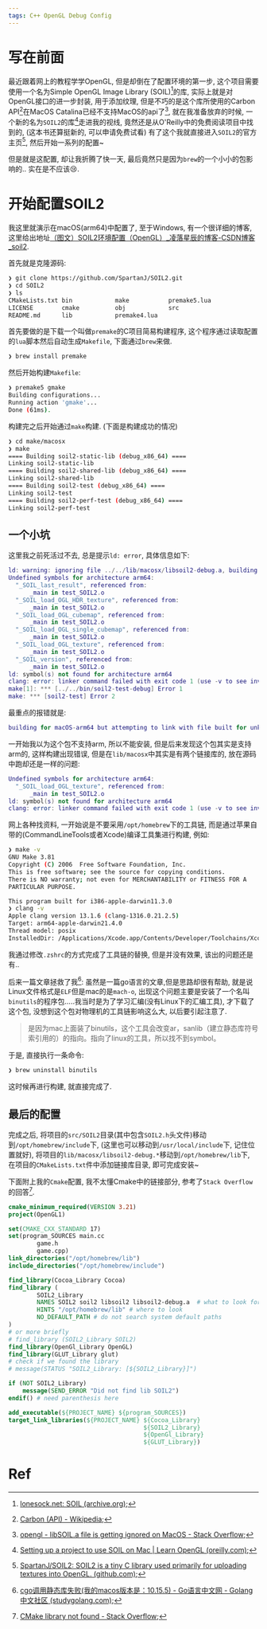 ```yaml
---
tags: C++ OpenGL Debug Config
---
```


# 写在前面



最近跟着网上的教程学学OpenGL, 但是却倒在了配置环境的第一步, 这个项目需要使用一个名为Simple OpenGL Image Library (SOIL)[^1]的库, 实际上就是对OpenGL接口的进一步封装, 用于添加纹理, 但是不巧的是这个库所使用的Carbon API[^3]在MacOS Catalina已经不支持MacOS的api了[^2], 就在我准备放弃的时候, 一个新的名为`SOIL2`的库[^4]走进我的视线, 竟然还是从O'Reilly中的免费阅读项目中找到的, (这本书还算挺新的, 可以申请免费试看) 有了这个我就直接进入`SOIL2`的官方主页[^5], 然后开始一系列的配置~



但是就是这配置, 却让我折腾了快一天, 最后竟然只是因为`brew`的一个小小的包影响的.. 实在是不应该:cry:.

# 开始配置SOIL2

我这里就演示在macOS(arm64)中配置了, 至于Windows, 有一个很详细的博客, 这里给出地址[（图文）SOIL2环境配置（OpenGL）_凌落星辰的博客-CSDN博客_soil2](https://blog.csdn.net/weixin_44165937/article/details/117261166).

首先就是克隆源码:

```bash
❯ git clone https://github.com/SpartanJ/SOIL2.git
❯ cd SOIL2
❯ ls
CMakeLists.txt bin            make           premake5.lua
LICENSE        cmake          obj            src
README.md      lib            premake4.lua
```

首先要做的是下载一个叫做`premake`的C项目简易构建程序, 这个程序通过读取配置的`lua`脚本然后自动生成`Makefile`, 下面通过`brew`来做.

```bash
❯ brew install premake
```

然后开始构建`Makefile`:

```bash
❯ premake5 gmake
Building configurations...
Running action 'gmake'...
Done (61ms).

```

构建完之后开始通过`make`构建. (下面是构建成功的情况)

```bash
❯ cd make/macosx
❯ make
==== Building soil2-static-lib (debug_x86_64) ====
Linking soil2-static-lib
==== Building soil2-shared-lib (debug_x86_64) ====
Linking soil2-shared-lib
==== Building soil2-test (debug_x86_64) ====
Linking soil2-test
==== Building soil2-perf-test (debug_x86_64) ====
Linking soil2-perf-test

```

## 一个小坑

这里我之前死活过不去, 总是提示`ld: error`, 具体信息如下:

```lua
ld: warning: ignoring file ../../lib/macosx/libsoil2-debug.a, building for macOS-arm64 but attempting to link with file built for unknown-unsupported file format ( 0x21 0x3C 0x61 0x72 0x63 0x68 0x3E 0x0A 0x2F 0x20 0x20 0x20 0x20 0x20 0x20 0x20 )
Undefined symbols for architecture arm64:
  "_SOIL_last_result", referenced from:
      _main in test_SOIL2.o
  "_SOIL_load_OGL_HDR_texture", referenced from:
      _main in test_SOIL2.o
  "_SOIL_load_OGL_cubemap", referenced from:
      _main in test_SOIL2.o
  "_SOIL_load_OGL_single_cubemap", referenced from:
      _main in test_SOIL2.o
  "_SOIL_load_OGL_texture", referenced from:
      _main in test_SOIL2.o
  "_SOIL_version", referenced from:
      _main in test_SOIL2.o
ld: symbol(s) not found for architecture arm64
clang: error: linker command failed with exit code 1 (use -v to see invocation)
make[1]: *** [../../bin/soil2-test-debug] Error 1
make: *** [soil2-test] Error 2
```

最重点的报错就是:

```lua
building for macOS-arm64 but attempting to link with file built for unknown-unsupported file format ( 0x21 0x3C 0x61 0x72 0x63 0x68 0x3E 0x0A 0x2F 0x20 0x20 0x20 0x20 0x20 0x20 0x20 )
```

一开始我以为这个包不支持arm, 所以不能安装, 但是后来发现这个包其实是支持arm的, 这样构建出现错误, 但是在`lib/macosx`中其实是有两个链接库的, 放在源码中跑却还是一样的问题:

```lua
Undefined symbols for architecture arm64:
  "_SOIL_load_OGL_texture", referenced from:
      _main in test_SOIL2.o
ld: symbol(s) not found for architecture arm64
clang: error: linker command failed with exit code 1 (use -v to see invocation)

```

网上各种找资料, 一开始说是不要采用`/opt/homebrew`下的工具链, 而是通过苹果自带的(CommandLineTools或者Xcode)编译工具集进行构建, 例如:

```bash
❯ make -v
GNU Make 3.81
Copyright (C) 2006  Free Software Foundation, Inc.
This is free software; see the source for copying conditions.
There is NO warranty; not even for MERCHANTABILITY or FITNESS FOR A
PARTICULAR PURPOSE.

This program built for i386-apple-darwin11.3.0
❯ clang -v
Apple clang version 13.1.6 (clang-1316.0.21.2.5)
Target: arm64-apple-darwin21.4.0
Thread model: posix
InstalledDir: /Applications/Xcode.app/Contents/Developer/Toolchains/XcodeDefault.xctoolchain/usr/bin

```

我通过修改`.zshrc`的方式完成了工具链的替换, 但是并没有效果, 该出的问题还是有..

后来一篇文章拯救了我[^6]: 虽然是一篇go语言的文章,但是思路却很有帮助, 就是说Linux文件格式是`ELF`但是mac的是`mach-o`, 出现这个问题主要是安装了一个名叫`binutils`的程序包.....我当时是为了学习汇编(没有Linux下的汇编工具), 才下载了这个包, 没想到这个包对物理机的工具链影响这么大, 以后要引起注意了.

>   是因为mac上面装了binutils，这个工具会改变ar，sanlib（建立静态库符号索引用的）的指向。指向了linux的工具，所以找不到symbol。

于是, 直接执行一条命令:

```bash
❯ brew uninstall binutils
```

这时候再进行构建, 就直接完成了.

## 最后的配置

完成之后, 将项目的`src/SOIL2`目录(其中包含`SOIL2.h`头文件)移动到`/opt/homebrew/include`下, (这里也可以移动到`/usr/local/include`下, 记住位置就好), 将项目的`lib/macosx/libsoil2-debug.*`移动到`/opt/homebrew/lib`下, 在项目的`CMakeLists.txt`件中添加链接库目录, 即可完成安装~

下面附上我的`Cmake`配置, 我不太懂Cmake中的链接部分, 参考了`Stack Overflow`的回答[^7].

```cmake
cmake_minimum_required(VERSION 3.21)
project(OpenGL1)

set(CMAKE_CXX_STANDARD 17)
set(program_SOURCES main.cc
        game.h
        game.cpp)
link_directories("/opt/homebrew/lib")
include_directories("/opt/homebrew/include")

find_library(Cocoa_Library Cocoa)
find_library (
        SOIL2_Library
        NAMES SOIL2 soil2 libsoil2 libsoil2-debug.a  # what to look for
        HINTS "/opt/homebrew/lib" # where to look
        NO_DEFAULT_PATH # do not search system default paths
)
# or more briefly
# find_library (SOIL2_Library SOIL2)
find_library(OpenGl_Library OpenGL)
find_library(GLUT_Library glut)
# check if we found the library
# message(STATUS "SOIL2_Library: [${SOIL2_Library}]")

if (NOT SOIL2_Library)
    message(SEND_ERROR "Did not find lib SOIL2")
endif() # need parenthesis here

add_executable(${PROJECT_NAME} ${program_SOURCES})
target_link_libraries(${PROJECT_NAME} ${Cocoa_Library}
                                      ${SOIL2_Library}
                                      ${OpenGl_Library}
                                      ${GLUT_Library})

```



# Ref

[^1]:[lonesock.net: SOIL (archive.org)](https://web.archive.org/web/20200728145723/http://lonesock.net/soil.html);
[^2]:[opengl - libSOIL.a file is getting ignored on MacOS - Stack Overflow](https://stackoverflow.com/questions/67060284/libsoil-a-file-is-getting-ignored-on-macos);
[^3]:[Carbon (API) - Wikipedia](https://en.wikipedia.org/wiki/Carbon_(API));
[^4]:[Setting up a project to use SOIL on Mac | Learn OpenGL (oreilly.com)](https://learning.oreilly.com/library/view/learn-opengl/9781789340365/88d3a750-00b3-4cf6-80da-3fb96bb3ea3b.xhtml);
[^5]:[SpartanJ/SOIL2: SOIL2 is a tiny C library used primarily for uploading textures into OpenGL. (github.com)](https://github.com/SpartanJ/SOIL2);
[^6]:[cgo调用静态库失败(我的macos版本是：10.15.5) - Go语言中文网 - Golang中文社区 (studygolang.com)](https://studygolang.com/topics/11653);
[^7]:[CMake library not found - Stack Overflow](https://stackoverflow.com/questions/47690827/cmake-library-not-found);
